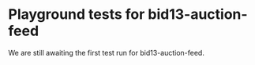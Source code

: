 # Playground tests for bid13-auction-feed
We are still awaiting the first test run for bid13-auction-feed.
